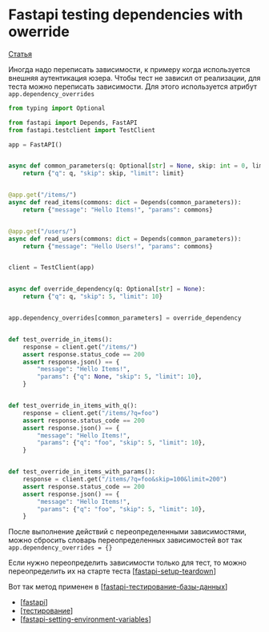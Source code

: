 # Fastapi testing dependencies with owerride

[Статья](https://fastapi.tiangolo.com/pt/advanced/testing-dependencies/)

Иногда надо переписать зависимости, к примеру когда используется внешняя аутентикация юзера. Чтобы тест не зависил от реализации, для теста можно переписать зависимости. Для этого используется атрибут `app.dependency_overrides`

```python
from typing import Optional

from fastapi import Depends, FastAPI
from fastapi.testclient import TestClient

app = FastAPI()


async def common_parameters(q: Optional[str] = None, skip: int = 0, limit: int = 100):
    return {"q": q, "skip": skip, "limit": limit}


@app.get("/items/")
async def read_items(commons: dict = Depends(common_parameters)):
    return {"message": "Hello Items!", "params": commons}


@app.get("/users/")
async def read_users(commons: dict = Depends(common_parameters)):
    return {"message": "Hello Users!", "params": commons}


client = TestClient(app)


async def override_dependency(q: Optional[str] = None):
    return {"q": q, "skip": 5, "limit": 10}


app.dependency_overrides[common_parameters] = override_dependency


def test_override_in_items():
    response = client.get("/items/")
    assert response.status_code == 200
    assert response.json() == {
        "message": "Hello Items!",
        "params": {"q": None, "skip": 5, "limit": 10},
    }


def test_override_in_items_with_q():
    response = client.get("/items/?q=foo")
    assert response.status_code == 200
    assert response.json() == {
        "message": "Hello Items!",
        "params": {"q": "foo", "skip": 5, "limit": 10},
    }


def test_override_in_items_with_params():
    response = client.get("/items/?q=foo&skip=100&limit=200")
    assert response.status_code == 200
    assert response.json() == {
        "message": "Hello Items!",
        "params": {"q": "foo", "skip": 5, "limit": 10},
    }
```

После выполнение действий с переопределенными зависимостями, можно сбросить словарь переопределенных зависимостей вот так `app.dependency_overrides = {}`

Если нужно переопределить зависимости только для тест, то можно переопределить их на старте теста [[fastapi-setup-teardown]]

Вот так метод применен в [[fastapi-тестирование-базы-данных]]

- [[fastapi]]
- [[тестирование]]
- [[fastapi-setting-environment-variables]]

[//begin]: # "Autogenerated link references for markdown compatibility"
[fastapi-setup-teardown]: fastapi-setup-teardown "Fastapi-setup-teardown"
[fastapi-тестирование-базы-данных]: fastapi-тестирование-базы-данных "Fastapi-тестирование-базы-данных"
[fastapi]: ../lists/fastapi "Аastapi"
[тестирование]: ../lists/тестирование "Основные принципы тестровния"
[fastapi-setting-environment-variables]: fastapi-setting-environment-variables "Fastapi environment variables"
[//end]: # "Autogenerated link references"